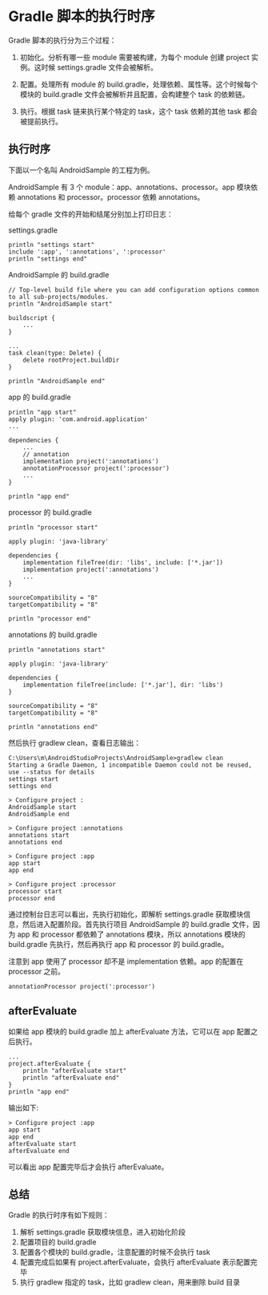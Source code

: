 # Gradle 脚本的执行时序

Gradle 脚本的执行分为三个过程：

1. 初始化。分析有哪一些 module 需要被构建，为每个 module 创建 project 实例。这时候 settings.gradle 文件会被解析。

2. 配置。处理所有 module 的 build.gradle，处理依赖、属性等。这个时候每个模块的 build.gradle 文件会被解析并且配置，会构建整个 task 的依赖链。

3. 执行。根据 task 链来执行某个特定的 task，这个 task 依赖的其他 task 都会被提前执行。

## 执行时序

下面以一个名叫 AndroidSample 的工程为例。

AndroidSample 有 3 个 module：app、annotations、processor。app 模块依赖 annotations 和 processor。processor 依赖 annotations。

给每个 gradle 文件的开始和结尾分别加上打印日志：

settings.gradle

```
println "settings start"
include ':app', ':annotations', ':processor'
println "settings end"
```

AndroidSample 的 build.gradle

```
// Top-level build file where you can add configuration options common to all sub-projects/modules.
println "AndroidSample start"

buildscript {
    ...
}

...
task clean(type: Delete) {
    delete rootProject.buildDir
}

println "AndroidSample end"
```

app 的 build.gradle

```
println "app start"
apply plugin: 'com.android.application'
...

dependencies {
    ...
    // annotation
    implementation project(':annotations')
    annotationProcessor project(':processor')
    ...
}

println "app end"
```

processor 的 build.gradle

```
println "processor start"

apply plugin: 'java-library'

dependencies {
    implementation fileTree(dir: 'libs', include: ['*.jar'])
    implementation project(':annotations')
    ...
}

sourceCompatibility = "8"
targetCompatibility = "8"

println "processor end"
```

annotations 的 build.gradle

```
println "annotations start"

apply plugin: 'java-library'

dependencies {
    implementation fileTree(include: ['*.jar'], dir: 'libs')
}

sourceCompatibility = "8"
targetCompatibility = "8"

println "annotations end"
```

然后执行 gradlew clean，查看日志输出：

```
C:\Users\m\AndroidStudioProjects\AndroidSample>gradlew clean
Starting a Gradle Daemon, 1 incompatible Daemon could not be reused, use --status for details
settings start
settings end

> Configure project :
AndroidSample start
AndroidSample end

> Configure project :annotations
annotations start
annotations end

> Configure project :app
app start
app end

> Configure project :processor
processor start
processor end

```

通过控制台日志可以看出，先执行初始化，即解析 settings.gradle 获取模块信息，然后进入配置阶段。首先执行项目 AndroidSample 的 build.gradle 文件，因为 app 和 processor 都依赖了 annotations 模块，所以 annotations 模块的 build.gradle 先执行，然后再执行 app 和 processor 的 build.gradle。

注意到 app 使用了 processor 却不是 implementation 依赖。app 的配置在 processor 之前。

```
annotationProcessor project(':processor')
```

## afterEvaluate

如果给 app 模块的 build.gradle 加上 afterEvaluate 方法，它可以在 app 配置之后执行。

```
...
project.afterEvaluate {
    println "afterEvaluate start"
    println "afterEvaluate end"
}
println "app end"
```

输出如下:

```
> Configure project :app
app start
app end
afterEvaluate start
afterEvaluate end
```

可以看出 app 配置完毕后才会执行 afterEvaluate。

## 总结

Gradle 的执行时序有如下规则：

1. 解析 settings.gradle 获取模块信息，进入初始化阶段
2. 配置项目的 build.gradle
3. 配置各个模块的 build.gradle，注意配置的时候不会执行 task
4. 配置完成后如果有 project.afterEvaluate，会执行 afterEvaluate 表示配置完毕
5. 执行 gradlew 指定的 task，比如 gradlew clean，用来删除 build 目录